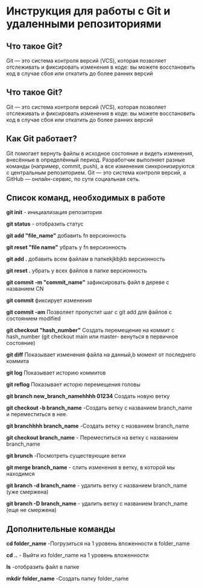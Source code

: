 # Инструкция для работы с Git и удаленными репозиториями 

## Что такое Git?
Git — это система контроля версий (VCS), которая позволяет отслеживать и фиксировать изменения в коде: вы можете восстановить код в случае сбоя или откатить до более ранних версий
## Что такое Git?
Git — это система контроля версий (VCS), которая позволяет отслеживать и фиксировать изменения в коде: вы можете восстановить код в случае сбоя или откатить до более ранних версий

## Как Git работает? 

Git помогает вернуть файлы в исходное состояние и видеть изменения, внесённые в определённый период. Разработчик выполняет разные команды (например, commit, push), а все изменения синхронизируются с центральным репозиторием. Git — это система контроля версий, а GitHub — онлайн-сервис, по сути социальная сеть.

## Список команд, необходимых в работе

**git init** - инициализация репозитория 

**git status** - отобразить статус

**git add "file_name"** добавить fn версионность 

**git reset "file name"** убрать у fn версионность 

**git add .** добавить всем файлам в папкеkjkbjkb версионность 

**git reset .** убрать у всех файлов в папке версионность 

**git commit -m "commit_name"** зафиксировать файл в дереве с названием CN

**git commit** фиксирует изменения 

**git commit -am** Позволяет пропустит шаг с git add  для файлов с состоянием modified 

**git checkout "hash_number"** Создать перемещение на коммит с hash_number (git checkout main или master- венуться в первичное состояние)

**git diff** Показывает изменения файла на данный,b момент от последнего коммита 

**git log** Показывает историю коммитов 

**git reflog** Показывает исторю перемещения головы 

**git branch new_branch_namehhhh 01234** Создать новую ветку

**git checkout -b branch_name** -Создать ветку с названием branch_name и переместиться в нее.

**git branchhhh branch_name** -Создать ветку с названием branch_name 

**git checkout branch_name** - Переместиться на ветку с названием branch_name 

**git brunch** -Посмотреть существующие ветки 

**git merge branch_name** - слить изменения в ветку, в которой мы находимся 


**git branch -d branch_name** - удалить ветку с названием branch_name (уже смержена)

**git branch -D branch_name** - удалить ветку с названием branch_name (еще не смержена)


## Дополнительные команды  

**cd folder_name** -Погрузиться на 1 уровень вложенности в folder_name 

**cd ..** - Выйти из folder_name на 1 уровень вложенности

**ls** -отобразить файл в папке 

**mkdir folder_name** -Создать папку folder_name 


